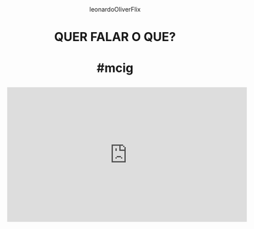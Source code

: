  <header>leonardoOliverFlix<header>


<h1>QUER FALAR O QUE?<h1>
<p>#mcig</p>



<iframe width="560" height="315" src="https://www.youtube.com/embed/GXcgvQ1CM70?si=UWeNi_YZ7TAQgpra" title="YouTube video player" frameborder="0" allow="accelerometer; autoplay; clipboard-write; encrypted-media; gyroscope; picture-in-picture; web-share" referrerpolicy="strict-origin-when-cross-origin" allowfullscreen></iframe>